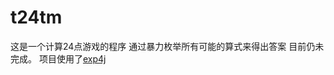# t24tm
这是一个计算24点游戏的程序
通过暴力枚举所有可能的算式来得出答案
目前仍未完成。
项目使用了[exp4j](https://www.objecthunter.net/exp4j/)
